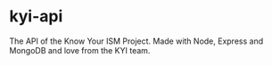 # kyi-api
The API of the Know Your ISM Project.
Made with Node, Express and MongoDB and love from the KYI team.
